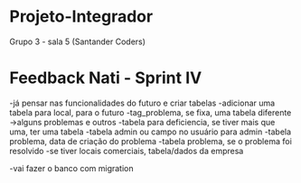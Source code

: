 # Projeto-Integrador

Grupo 3 - sala 5 (Santander Coders)

# Feedback Nati - Sprint IV

-já pensar nas funcionalidades do futuro e criar tabelas
-adicionar uma tabela para local, para o futuro
-tag_problema, se fixa, uma tabela diferente
    ->alguns problemas e outros
-tabela para deficiencia, se tiver mais que uma, ter uma tabela
-tabela admin ou campo no usuário para admin
-tabela problema, data de criação do problema
-tabela problema, se o problema foi resolvido
-se tiver locais comerciais, tabela/dados da empresa

-vai fazer o banco com migration